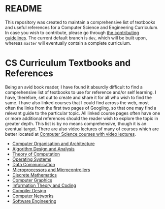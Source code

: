 # README

This repository was created to maintain a comprehensive list of textbooks and useful references for a Computer Science and Engineering Curriculum. In case you wish to contribute, please go through [the contributing guidelines](CONTRIBUTING.md). The current default branch is `dev`, which will be built upon, whereas `master` will eventually contain a complete curriculum.

# CS Curriculum Textbooks and References
Being an avid book reader, I have found it absurdly difficult to find a comprehensive list of textbooks to use for reference and/or self learning. I have, therefore, set out to create and share it for all who wish to find the same. I have also linked courses that I could find across the web, most often the links from the first two pages of Googling, so that one may find a relevant guide to the particular topic. All linked course pages often have one or more additional references should the reader wish to explore the topic in greater depth. This list is by no means comprehensive, though it is an eventual target. There are also video lectures of many of courses which are better located at [Computer Science courses with video lectures](https://github.com/Developer-Y/cs-video-courses).

- [Computer Organisation and Architecture](Curriculum.md/#computer-organisation-and-architecture)
- [Algorithm Design and Analysis](Curriculum.md/#algorithm-design-and-analysis)
- [Theory of Computation](Curriculum.md/#theory-of-computation)
- [Operating Systems](Curriculum.md/#operating-systems)
- [Data Communication](Curriculum.md/#data-communication)
- [Microprocessors and Microcontrollers](Curriculum.md/#microprocessors-and-microcontrollers)
- [Discrete Mathematics](Curriculum.md/#discrete-mathematics)
- [Computer Graphics](Curriculum.md/#computer-graphics)
- [Information Theory and Coding](Curriculum.md/#information-theory-and-coding)
- [Compiler Design](Curriculum.md/#compiler-design)
- [Computer Networks](Curriculum.md/#computer-networks)
- [Software Engineering](Curriculum.md/#software-engineering)